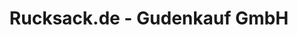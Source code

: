 ---
title: "Rucksack.de - Gudenkauf GmbH"
url: /vechta/rucksack-de-gudenkauf-gmbh/
shop: Outdoor
---